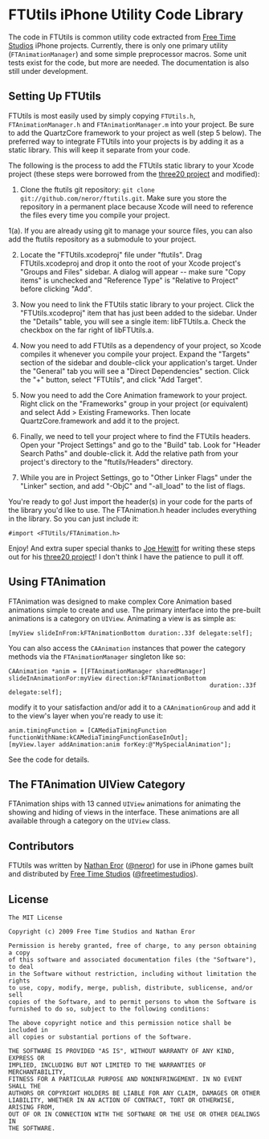 FTUtils iPhone Utility Code Library
===================================

The code in FTUtils is common utility code extracted from [Free Time Studios](http://www.freetimestudios.com/) iPhone projects. Currently, there is only one primary utility (`FTAnimationManager`) and some simple preprocessor macros. Some unit tests exist for the code, but more are needed. The documentation is also still under development.

Setting Up FTUtils
------------------

FTUtils is most easily used by simply copying `FTUtils.h`, `FTAnimationManager.h` and `FTAnimationManager.m` into your project. Be sure to add the QuartzCore framework to your project as well (step 5 below). The preferred way to integrate FTUtils into your projects is by adding it as a static library. This will keep it separate from your code.

The following is the process to add the FTUtils static library to your Xcode project (these steps were borrowed from the [three20 project](http://github.com/joehewitt/three20/tree/master "joehewitt's three20 at master - GitHub") and modified):

 1. Clone the ftutils git repository: `git clone git://github.com/neror/ftutils.git`. Make sure you store the repository in a permanent place because Xcode will need to reference the files every time you compile your project.
 
 1(a). If you are already using git to manage your source files, you can also add the ftutils repository as a submodule to your project.

 2. Locate the "FTUtils.xcodeproj" file under "ftutils". Drag FTUtils.xcodeproj and drop it onto the root of your Xcode project's "Groups and Files" sidebar. A dialog will appear -- make sure "Copy items" is unchecked and "Reference Type" is "Relative to Project" before clicking "Add".

 3. Now you need to link the FTUtils static library to your project. Click the "FTUtils.xcodeproj" item that has just been added to the sidebar. Under the "Details" table, you will see a single item: libFTUtils.a. Check the checkbox on the far right of libFTUtils.a.

 4. Now you need to add FTUtils as a dependency of your project, so Xcode compiles it whenever you compile your project. Expand the "Targets" section of the sidebar and double-click your application's target. Under the "General" tab you will see a "Direct Dependencies" section. Click the "+" button, select "FTUtils", and click "Add Target".

 5. Now you need to add the Core Animation framework to your project. Right click on the "Frameworks" group in your project (or equivalent) and select Add > Existing Frameworks. Then locate QuartzCore.framework and add it to the project.

 6. Finally, we need to tell your project where to find the FTUtils headers. Open your "Project Settings" and go to the "Build" tab. Look for "Header Search Paths" and double-click it. Add the relative path from your project's directory to the "ftutils/Headers" directory.

 7. While you are in Project Settings, go to "Other Linker Flags" under the "Linker" section, and add "-ObjC" and "-all_load" to the list of flags.

You're ready to go! Just import the header(s) in your code for the parts of the library you'd like to use. The FTAnimation.h header includes everything in the library. So you can just include it:

    #import <FTUtils/FTAnimation.h>

Enjoy! And extra super special thanks to [Joe Hewitt](http://www.joehewitt.com/ "Joe Hewitt") for writing these steps out for his [three20 project](http://github.com/joehewitt/three20/tree/master "joehewitt's three20 at master - GitHub")! I don't think I have the patience to pull it off.

Using FTAnimation
-----------------

FTAnimation was designed to make complex Core Animation based animations simple to create and use. The primary interface into the pre-built animations is a category on `UIView`. Animating a view is as simple as:

    [myView slideInFrom:kFTAnimationBottom duration:.33f delegate:self];
    
You can also access the `CAAnimation` instances that power the category methods via the `FTAnimationManager` singleton like so:

    CAAnimation *anim = [[FTAnimationManager sharedManager] slideInAnimationFor:myView direction:kFTAnimationBottom
                                                            duration:.33f delegate:self];
                                                            
modify it to your satisfaction and/or add it to a `CAAnimationGroup` and add it to the view's layer when you're ready to use it:

    anim.timingFunction = [CAMediaTimingFunction functionWithName:kCAMediaTimingFunctionEaseInOut];
    [myView.layer addAnimation:anim forKey:@"MySpecialAnimation"];
    
See the code for details.

The FTAnimation UIView Category
-------------------------------

FTAnimation ships with 13 canned `UIView` animations for animating the showing and hiding of views in the interface. These animations are all available through a category on the `UIView` class.



Contributors
------------

FTUtils was written by [Nathan Eror](http://www.neror.com/ "neror.com") ([@neror](http://twitter.com/neror)) for use in iPhone games built and distributed by [Free Time Studios](http://www.freetimestudios.com/ "Free Time Studios") ([@freetimestudios](http://twitter.com/freetimestudios)).

License
-------
    The MIT License
    
    Copyright (c) 2009 Free Time Studios and Nathan Eror
    
    Permission is hereby granted, free of charge, to any person obtaining a copy
    of this software and associated documentation files (the "Software"), to deal
    in the Software without restriction, including without limitation the rights
    to use, copy, modify, merge, publish, distribute, sublicense, and/or sell
    copies of the Software, and to permit persons to whom the Software is
    furnished to do so, subject to the following conditions:
    
    The above copyright notice and this permission notice shall be included in
    all copies or substantial portions of the Software.
    
    THE SOFTWARE IS PROVIDED "AS IS", WITHOUT WARRANTY OF ANY KIND, EXPRESS OR
    IMPLIED, INCLUDING BUT NOT LIMITED TO THE WARRANTIES OF MERCHANTABILITY,
    FITNESS FOR A PARTICULAR PURPOSE AND NONINFRINGEMENT. IN NO EVENT SHALL THE
    AUTHORS OR COPYRIGHT HOLDERS BE LIABLE FOR ANY CLAIM, DAMAGES OR OTHER
    LIABILITY, WHETHER IN AN ACTION OF CONTRACT, TORT OR OTHERWISE, ARISING FROM,
    OUT OF OR IN CONNECTION WITH THE SOFTWARE OR THE USE OR OTHER DEALINGS IN
    THE SOFTWARE.
     
    
